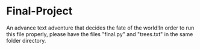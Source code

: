 # Final-Project
An advance text adventure that decides the fate of the world!In order to run this file properly, please have the files "final.py" and "trees.txt" in the same folder directory.
